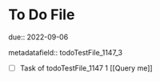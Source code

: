 # To Do File

due:: 2022-09-06

metadatafield:: todoTestFile_1147_3

- [ ] Task of todoTestFile_1147 1 [[Query me]]
